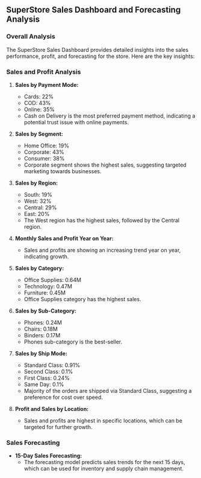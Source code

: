 ## SuperStore Sales Dashboard and Forecasting Analysis

### Overall Analysis
The SuperStore Sales Dashboard provides detailed insights into the sales performance, profit, and forecasting for the store. Here are the key insights:

### Sales and Profit Analysis
1. **Sales by Payment Mode:**
   - Cards: 22%
   - COD: 43%
   - Online: 35%
   - Cash on Delivery is the most preferred payment method, indicating a potential trust issue with online payments.

2. **Sales by Segment:**
   - Home Office: 19%
   - Corporate: 43%
   - Consumer: 38%
   - Corporate segment shows the highest sales, suggesting targeted marketing towards businesses.

3. **Sales by Region:**
   - South: 19%
   - West: 32%
   - Central: 29%
   - East: 20%
   - The West region has the highest sales, followed by the Central region.

4. **Monthly Sales and Profit Year on Year:**
   - Sales and profits are showing an increasing trend year on year, indicating growth.

5. **Sales by Category:**
   - Office Supplies: 0.64M
   - Technology: 0.47M
   - Furniture: 0.45M
   - Office Supplies category has the highest sales.

6. **Sales by Sub-Category:**
   - Phones: 0.24M
   - Chairs: 0.18M
   - Binders: 0.17M
   - Phones sub-category is the best-seller.

7. **Sales by Ship Mode:**
   - Standard Class: 0.91%
   - Second Class: 0.1%
   - First Class: 0.24%
   - Same Day: 0.1%
   - Majority of the orders are shipped via Standard Class, suggesting a preference for cost over speed.

8. **Profit and Sales by Location:**
   - Sales and profits are highest in specific locations, which can be targeted for further growth.

### Sales Forecasting
- **15-Day Sales Forecasting:**
  - The forecasting model predicts sales trends for the next 15 days, which can be used for inventory and supply chain management.

